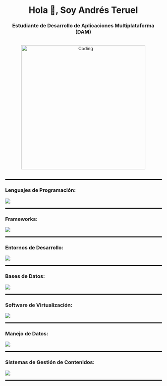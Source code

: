 <h1 align="center">Hola 👋, Soy Andrés Teruel</h1>
<h3 align="center">Estudiante de Desarrollo de Aplicaciones Multiplataforma (DAM)</h3>

<br>

<div style="text-align: center;">
  <img alt="Coding" width="400" src="https://user-images.githubusercontent.com/74038190/229223263-cf2e4b07-2615-4f87-9c38-e37600f8381a.gif">
</div>

<br>

<hr style="border: 1px solid #000; width: 100%;">

<h3 align="left">Lenguajes de Programación:</h3>
<p align="left">
  <img src="https://skillicons.dev/icons?i=java,js,kotlin,html,css,py" />
</p>

<hr style="border: 1px solid #000; width: 100%;">

<h3 align="left">Frameworks:</h3>
<p align="left">
  <img src="https://skillicons.dev/icons?i=ionic,spring" />
</p>

<hr style="border: 1px solid #000; width: 100%;">

<h3 align="left">Entornos de Desarrollo:</h3>
<p align="left">
  <img src="https://skillicons.dev/icons?i=visualstudio,eclipse,postman,androidstudio,netbeans,unity" />
</p>

<hr style="border: 1px solid #000; width: 100%;">

<h3 align="left">Bases de Datos:</h3>
<p align="left">
  <img src="https://skillicons.dev/icons?i=mysql,mongodb" />
</p>

<hr style="border: 1px solid #000; width: 100%;">

<h3 align="left">Software de Virtualización:</h3>
<p align="left">
  <img src="https://skillicons.dev/icons?i=virtualbox" />
</p>

<hr style="border: 1px solid #000; width: 100%;">

<h3 align="left">Manejo de Datos:</h3>
<p align="left">
  <img src="https://skillicons.dev/icons?i=xml" />
</p>

<hr style="border: 1px solid #000; width: 100%;">

<h3 align="left">Sistemas de Gestión de Contenidos:</h3>
<p align="left">
  <img src="https://skillicons.dev/icons?i=wordpress" />
</p>

<!-- Separador final -->
<hr style="border: 1px solid #000; width: 100%;">
